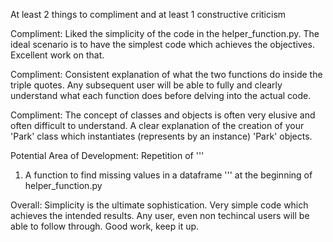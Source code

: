 At least 2 things to compliment and at least 1 constructive criticism

Compliment: Liked the simplicity of the code in the helper_function.py. The ideal scenario is to have the simplest code which achieves the objectives. Excellent work on that.

Compliment: Consistent explanation of what the two functions do inside the triple quotes. Any subsequent user will be able to fully and clearly understand what each function does before delving into the actual code.

Compliment: The concept of classes and objects is often very elusive and often difficult to understand. A clear explanation of the creation of your 'Park' class which instantiates (represents by an instance) 'Park' objects. 

Potential Area of Development:  Repetition of '''
1) A function to find missing values in a dataframe
'''    at the beginning of helper_function.py

Overall: Simplicity is the ultimate sophistication. Very simple code which achieves the intended results. Any user, even non techincal users will be able to follow through. Good work, keep it up.
